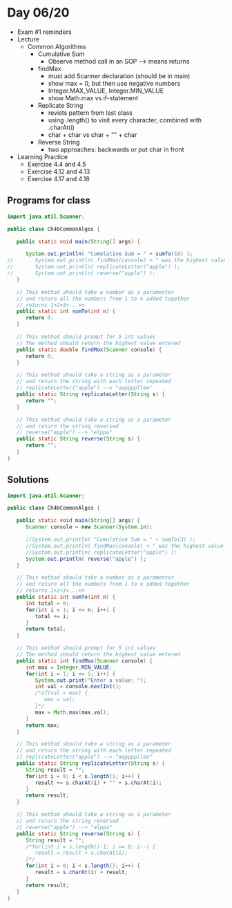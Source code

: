 # Day 06/20

+ Exam \#1 reminders
+ Lecture
  - Common Algorithms
    - Cumulative Sum
      - Observe method call in an SOP --> means returns
    - findMax
      - must add Scanner declaration (should be in main)
      - show max = 0, but then use negative numbers
      - Integer.MAX_VALUE, Integer.MIN_VALUE
      - show Math.max vs if-statement
    - Replicate String
      - revists pattern from last class
      - using .length() to visit every character, combined with .charAt(i)
      - char + char vs char + "" + char
    - Reverse String
      - two approaches: backwards or put char in front
+ Learning Practice
  - Exercise 4.4 and 4.5
  - Exercise 4.12 and 4.13
  - Exercise 4.17 and 4.18

## Programs for class
```java
import java.util.Scanner;

public class Ch4bCommonAlgos {

   public static void main(String[] args) {

      System.out.println( "Cumulative Sum = " + sumTo(10) );
//       System.out.println( findMax(console) + " was the highest value entered");
//       System.out.println( replicateLetter("apple") );
//       System.out.println( reverse("apple") );
   }

   // This method should take a number as a paramenter
   // and return all the numbers from 1 to n added together
   // returns 1+2+3+...+n
   public static int sumTo(int n) {
      return 0;
   }

   // This method should prompt for 5 int values
   // The method should return the highest value entered
   public static double findMax(Scanner console) {
      return 0;
   }

   // This method should take a string as a parameter
   // and return the string with each letter repeated
   // replicateLetter("apple") --> "aappppllee"
   public static String replicateLetter(String s) {
      return "";
   }

   // This method should take a string as a parameter
   // and return the string reversed
   // reverse("apple") --> "elppa"
   public static String reverse(String s) {
      return "";
   }
}
```

## Solutions
```java
import java.util.Scanner;

public class Ch4bCommonAlgos {

   public static void main(String[] args) {
      Scanner console = new Scanner(System.in);

      //System.out.println( "Cumulative Sum = " + sumTo(3) );
      //System.out.println( findMax(console) + " was the highest value entered");
      //System.out.println( replicateLetter("apple") );
      System.out.println( reverse("apple") );
   }

   // This method should take a number as a paramenter
   // and return all the numbers from 1 to n added together
   // returns 1+2+3+...+n
   public static int sumTo(int n) {
      int total = 0;
      for(int i = 1; i <= n; i++) {
         total += i;
      }
      return total;
   }

   // This method should prompt for 5 int values
   // The method should return the highest value entered
   public static int findMax(Scanner console) {
      int max = Integer.MIN_VALUE;
      for(int i = 1; i <= 5; i++) {
         System.out.print("Enter a value: ");
         int val = console.nextInt();
         /*if(val > max) {
            max = val;
         }*/
         max = Math.max(max,val);
      }
      return max;
   }

   // This method should take a string as a parameter
   // and return the string with each letter repeated
   // replicateLetter("apple") --> "aappppllee"
   public static String replicateLetter(String s) {
      String result = "";
      for(int i = 0; i < s.length(); i++) {
         result += s.charAt(i) + "" + s.charAt(i);
      }
      return result;
   }

   // This method should take a string as a parameter
   // and return the string reversed
   // reverse("apple") --> "elppa"
   public static String reverse(String s) {
      String result = "";
      /*for(int i = s.length()-1; i >= 0; i--) {
         result = result + s.charAt(i);
      }*/
      for(int i = 0; i < s.length(); i++) {
         result = s.charAt(i) + result;
      }
      return result;
   }
}
```
